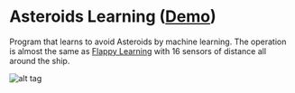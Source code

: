 # Asteroids Learning ([Demo](https://mauckc.github.io/AsteroidsLearning/))

Program that learns to avoid Asteroids by machine learning. The operation is almost the same as [Flappy Learning](https://github.com/xviniette/FlappyLearning) with 16 sensors of distance all around the ship.

![alt tag](https://github.com/xviniette/AsteroidsLearning/blob/gh-pages/img/asteroidlearning.png?raw=true)

